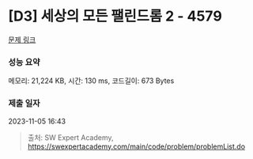 # [D3] 세상의 모든 팰린드롬 2 - 4579 

[문제 링크](https://swexpertacademy.com/main/code/problem/problemDetail.do?contestProbId=AWQAz7IqAH8DFAWh) 

### 성능 요약

메모리: 21,224 KB, 시간: 130 ms, 코드길이: 673 Bytes

### 제출 일자

2023-11-05 16:43



> 출처: SW Expert Academy, https://swexpertacademy.com/main/code/problem/problemList.do